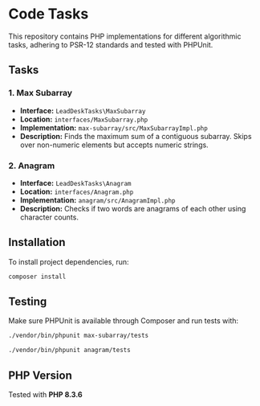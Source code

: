 
# Code Tasks

This repository contains PHP implementations for different algorithmic tasks, adhering to PSR-12 standards and tested with PHPUnit.

## Tasks

### 1. Max Subarray
- **Interface:** `LeadDeskTasks\MaxSubarray`
- **Location:** `interfaces/MaxSubarray.php`
- **Implementation:** `max-subarray/src/MaxSubarrayImpl.php`
- **Description:** Finds the maximum sum of a contiguous subarray. Skips over non-numeric elements but accepts numeric strings.

### 2. Anagram
- **Interface:** `LeadDeskTasks\Anagram`
- **Location:** `interfaces/Anagram.php`
- **Implementation:** `anagram/src/AnagramImpl.php`
- **Description:** Checks if two words are anagrams of each other using character counts.

## Installation

To install project dependencies, run:

```bash
composer install
```

## Testing

Make sure PHPUnit is available through Composer and run tests with:

```bash
./vendor/bin/phpunit max-subarray/tests
```

```bash
./vendor/bin/phpunit anagram/tests
```

## PHP Version

Tested with **PHP 8.3.6**

